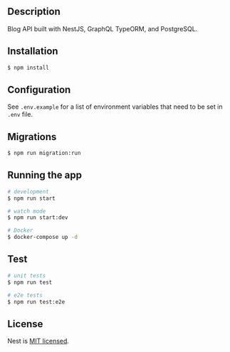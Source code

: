 ## Description

Blog API built with NestJS, GraphQL TypeORM, and PostgreSQL.

## Installation

```bash
$ npm install
```

## Configuration

See `.env.example` for a list of environment variables that need to be set in `.env` file.

## Migrations

```bash
$ npm run migration:run
```

## Running the app

```bash
# development
$ npm run start

# watch mode
$ npm run start:dev

# Docker
$ docker-compose up -d
```

## Test

```bash
# unit tests
$ npm run test

# e2e tests
$ npm run test:e2e
```

## License

Nest is [MIT licensed](LICENSE).
